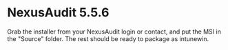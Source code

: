 # NexusAudit 5.5.6

Grab the installer from your NexusAudit login or contact, and put the MSI in the "Source" folder. The rest should be ready to package as intunewin.
